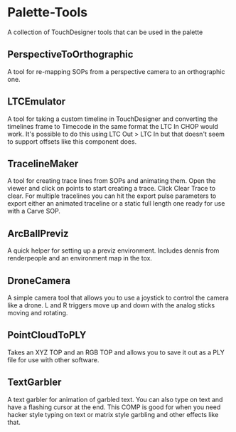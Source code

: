 # Palette-Tools
A collection of TouchDesigner tools that can be used in the palette

## PerspectiveToOrthographic
A tool for re-mapping SOPs from a perspective camera to an orthographic one.

## LTCEmulator
A tool for taking a custom timeline in TouchDesigner and converting the timelines frame to Timecode in the same format the LTC In CHOP would work.
It's possible to do this using LTC Out > LTC In but that doesn't seem to support offsets like this component does.

## TracelineMaker
A tool for creating trace lines from SOPs and animating them. Open the viewer and click on points to start creating a trace. Click Clear Trace to clear. 
For multiple tracelines you can hit the export pulse parameters to export either an animated traceline or a static full length one ready for use with a Carve SOP.

## ArcBallPreviz
A quick helper for setting up a previz environment. Includes dennis from renderpeople and an environment map in the tox.

## DroneCamera
A simple camera tool that allows you to use a joystick to control the camera like a drone. L and R triggers move up and down with the analog sticks moving and rotating.

## PointCloudToPLY
Takes an XYZ TOP and an RGB TOP and allows you to save it out as a PLY file for use with other software.

## TextGarbler
A text garbler for animation of garbled text. You can also type on text and have a flashing cursor at the end. This COMP is good for when you need hacker style typing on text or matrix style garbling and other effects like that.